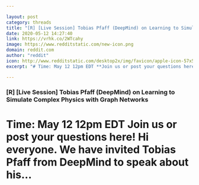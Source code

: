```yaml
---

layout: post
category: threads
title: "[R] [Live Session] Tobias Pfaff (DeepMind) on Learning to Simulate Complex Physics with Graph Networks"
date: 2020-05-12 14:27:40
link: https://vrhk.co/2WTcahy
image: https://www.redditstatic.com/new-icon.png
domain: reddit.com
author: "reddit"
icon: http://www.redditstatic.com/desktop2x/img/favicon/apple-icon-57x57.png
excerpt: "# Time: May 12 12pm EDT **Join us or post your questions here!** Hi everyone. We have invited Tobias Pfaff from DeepMind to speak about his..."

---
```


### [R] [Live Session] Tobias Pfaff (DeepMind) on Learning to Simulate Complex Physics with Graph Networks

# Time: May 12 12pm EDT **Join us or post your questions here!** Hi everyone. We have invited Tobias Pfaff from DeepMind to speak about his...